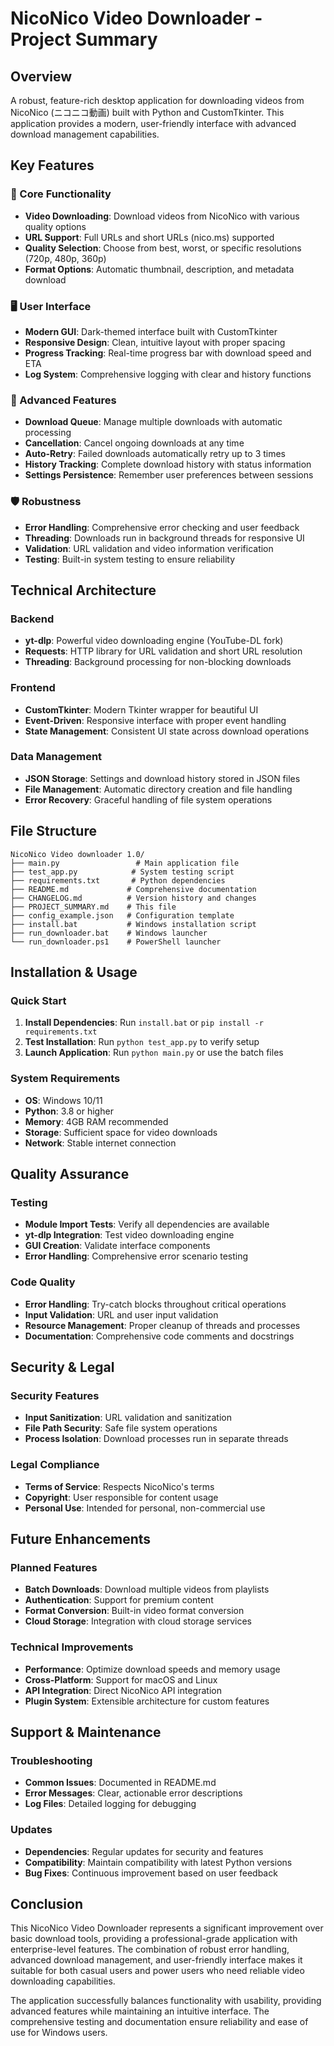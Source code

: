 # NicoNico Video Downloader - Project Summary

## Overview
A robust, feature-rich desktop application for downloading videos from NicoNico (ニコニコ動画) built with Python and CustomTkinter. This application provides a modern, user-friendly interface with advanced download management capabilities.

## Key Features

### 🎥 Core Functionality
- **Video Downloading**: Download videos from NicoNico with various quality options
- **URL Support**: Full URLs and short URLs (nico.ms) supported
- **Quality Selection**: Choose from best, worst, or specific resolutions (720p, 480p, 360p)
- **Format Options**: Automatic thumbnail, description, and metadata download

### 🖥️ User Interface
- **Modern GUI**: Dark-themed interface built with CustomTkinter
- **Responsive Design**: Clean, intuitive layout with proper spacing
- **Progress Tracking**: Real-time progress bar with download speed and ETA
- **Log System**: Comprehensive logging with clear and history functions

### 🔄 Advanced Features
- **Download Queue**: Manage multiple downloads with automatic processing
- **Cancellation**: Cancel ongoing downloads at any time
- **Auto-Retry**: Failed downloads automatically retry up to 3 times
- **History Tracking**: Complete download history with status information
- **Settings Persistence**: Remember user preferences between sessions

### 🛡️ Robustness
- **Error Handling**: Comprehensive error checking and user feedback
- **Threading**: Downloads run in background threads for responsive UI
- **Validation**: URL validation and video information verification
- **Testing**: Built-in system testing to ensure reliability

## Technical Architecture

### Backend
- **yt-dlp**: Powerful video downloading engine (YouTube-DL fork)
- **Requests**: HTTP library for URL validation and short URL resolution
- **Threading**: Background processing for non-blocking downloads

### Frontend
- **CustomTkinter**: Modern Tkinter wrapper for beautiful UI
- **Event-Driven**: Responsive interface with proper event handling
- **State Management**: Consistent UI state across download operations

### Data Management
- **JSON Storage**: Settings and download history stored in JSON files
- **File Management**: Automatic directory creation and file handling
- **Error Recovery**: Graceful handling of file system operations

## File Structure

```
NicoNico Video downloader 1.0/
├── main.py                 # Main application file
├── test_app.py            # System testing script
├── requirements.txt       # Python dependencies
├── README.md             # Comprehensive documentation
├── CHANGELOG.md          # Version history and changes
├── PROJECT_SUMMARY.md    # This file
├── config_example.json   # Configuration template
├── install.bat           # Windows installation script
├── run_downloader.bat    # Windows launcher
└── run_downloader.ps1    # PowerShell launcher
```

## Installation & Usage

### Quick Start
1. **Install Dependencies**: Run `install.bat` or `pip install -r requirements.txt`
2. **Test Installation**: Run `python test_app.py` to verify setup
3. **Launch Application**: Run `python main.py` or use the batch files

### System Requirements
- **OS**: Windows 10/11
- **Python**: 3.8 or higher
- **Memory**: 4GB RAM recommended
- **Storage**: Sufficient space for video downloads
- **Network**: Stable internet connection

## Quality Assurance

### Testing
- **Module Import Tests**: Verify all dependencies are available
- **yt-dlp Integration**: Test video downloading engine
- **GUI Creation**: Validate interface components
- **Error Handling**: Comprehensive error scenario testing

### Code Quality
- **Error Handling**: Try-catch blocks throughout critical operations
- **Input Validation**: URL and user input validation
- **Resource Management**: Proper cleanup of threads and processes
- **Documentation**: Comprehensive code comments and docstrings

## Security & Legal

### Security Features
- **Input Sanitization**: URL validation and sanitization
- **File Path Security**: Safe file system operations
- **Process Isolation**: Download processes run in separate threads

### Legal Compliance
- **Terms of Service**: Respects NicoNico's terms
- **Copyright**: User responsible for content usage
- **Personal Use**: Intended for personal, non-commercial use

## Future Enhancements

### Planned Features
- **Batch Downloads**: Download multiple videos from playlists
- **Authentication**: Support for premium content
- **Format Conversion**: Built-in video format conversion
- **Cloud Storage**: Integration with cloud storage services

### Technical Improvements
- **Performance**: Optimize download speeds and memory usage
- **Cross-Platform**: Support for macOS and Linux
- **API Integration**: Direct NicoNico API integration
- **Plugin System**: Extensible architecture for custom features

## Support & Maintenance

### Troubleshooting
- **Common Issues**: Documented in README.md
- **Error Messages**: Clear, actionable error descriptions
- **Log Files**: Detailed logging for debugging

### Updates
- **Dependencies**: Regular updates for security and features
- **Compatibility**: Maintain compatibility with latest Python versions
- **Bug Fixes**: Continuous improvement based on user feedback

## Conclusion

This NicoNico Video Downloader represents a significant improvement over basic download tools, providing a professional-grade application with enterprise-level features. The combination of robust error handling, advanced download management, and user-friendly interface makes it suitable for both casual users and power users who need reliable video downloading capabilities.

The application successfully balances functionality with usability, providing advanced features while maintaining an intuitive interface. The comprehensive testing and documentation ensure reliability and ease of use for Windows users.
